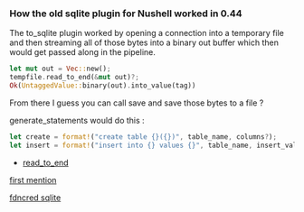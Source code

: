 
### How the old sqlite plugin for Nushell worked in 0.44

The to_sqlite plugin worked by opening a connection into a temporary file
and then streaming all of those bytes into a binary out buffer which then
would get passed along in the pipeline.  

```rust
let mut out = Vec::new();
tempfile.read_to_end(&mut out)?;
Ok(UntaggedValue::binary(out).into_value(tag))
```

From there I guess you can call save and save those bytes to a file ?

generate_statements would do this :

```rust
let create = format!("create table {}({})", table_name, columns?);
let insert = format!("insert into {} values {}", table_name, insert_values?);
```

* [read_to_end](https://doc.rust-lang.org/nightly/std/io/trait.Read.html#method.read_to_end)

[first mention](https://discord.com/channels/601130461678272522/855886335980994600/933116747630923776)

[fdncred sqlite](https://github.com/fdncred/rsq)
